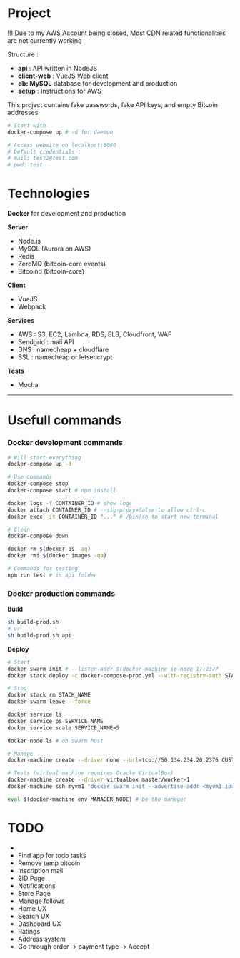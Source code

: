 # Project

!!! Due to my AWS Account being closed,
Most CDN related functionalities are not currently working

Structure :
- **api** : API written in NodeJS
- **client-web** : VueJS Web client
- **db: MySQL** database for development and production
- **setup** : Instructions for AWS

This project contains fake passwords, fake API keys, and empty Bitcoin addresses

``` bash
# Start with
docker-compose up # -d for daemon

# Access website on localhost:8080
# Default credentials :
# mail: test2@test.com
# pwd: test
```

# Technologies

**Docker** for development and production

**Server**
- Node.js
- MySQL (Aurora on AWS)
- Redis
- ZeroMQ (bitcoin-core events)
- Bitcoind (bitcoin-core)

**Client**
- VueJS
- Webpack

**Services**
- AWS : S3, EC2, Lambda, RDS, ELB, Cloudfront, WAF
- Sendgrid : mail API
- DNS : namecheap + cloudflare
- SSL : namecheap or letsencrypt

**Tests**
- Mocha

---
# Usefull commands
### Docker development commands
``` bash
# Will start everything
docker-compose up -d

# Use commands
docker-compose stop
docker-compose start # npm install

docker logs -f CONTAINER_ID # show logs
docker attach CONTAINER_ID # --sig-proxy=false to allow ctrl-c
docker exec -it CONTAINER_ID "..." # /bin/sh to start new terminal

# Clean
docker-compose down

docker rm $(docker ps -aq)
docker rmi $(docker images -qa)

# Commands for testing
npm run test # in api folder
```

### Docker production commands
**Build**
``` bash
sh build-prod.sh
# or
sh build-prod.sh api
```

**Deploy**
``` bash
# Start
docker swarm init # --listen-addr $(docker-machine ip node-1):2377
docker stack deploy -c docker-compose-prod.yml --with-registry-auth STACK_NAME

# Stop
docker stack rm STACK_NAME
docker swarm leave --force

docker service ls
docker service ps SERVICE_NAME
docker service scale SERVICE_NAME=5

docker node ls # on swarm host

# Manage
docker-machine create --driver none --url=tcp://50.134.234.20:2376 CUSTOM_HW

# Tests (virtual machine requires Oracle VirtualBox)
docker-machine create --driver virtualbox master/worker-1
docker-machine ssh myvm1 "docker swarm init --advertise-addr <myvm1 ip>"

eval $(docker-machine env MANAGER_NODE) # be the manager
```

# TODO

-
- Find app for todo tasks
- Remove temp bitcoin
- Inscription mail
- 2ID Page
- Notifications
- Store Page
- Manage follows
- Home UX
- Search UX
- Dashboard UX
- Ratings
- Address system
- Go through order -> payment type -> Accept
